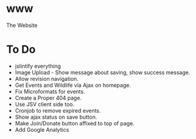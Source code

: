www
===

The Website

# To Do
* jslintify everything
* Image Upload - Show message about saving, show success message.
* Allow revision navigation.
* Get Events and Wildlife via Ajax on homepage.
* Fix Microformats for events.
* Create a Proper 404 page.
* Use JSV client side too.
* Cronjob to remove expired events.
* Show ajax status on save button.
* Make Join/Donate button affixed to top of page.
* Add Google Analytics
